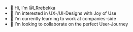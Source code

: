 - 👋 Hi, I’m @LRrebekka
- 👀 I’m interested in UX-/UI-Designs with Joy of Use
- 🌱 I’m currently learning to work at companies-side
- 💞️ I’m looking to collaborate on the perfect User-Journey

<!---
LRrebekka/LRrebekka is a ✨ special ✨ repository because its `README.md` (this file) appears on your GitHub profile.
You can click the Preview link to take a look at your changes.
--->
